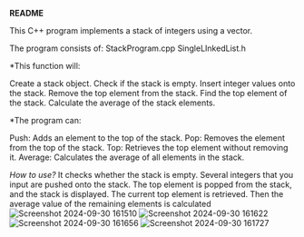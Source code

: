 **********README**********

This C++ program implements a stack of integers using a vector.

The program consists of:
StackProgram.cpp
SingleLInkedList.h

*This function will:

Create a stack object.
Check if the stack is empty.
Insert integer values onto the stack.
Remove the top element from the stack.
Find the top element of the stack.
Calculate the average of the stack elements.

*The program can:

Push: Adds an element to the top of the stack.
Pop: Removes the element from the top of the stack.
Top: Retrieves the top element without removing it.
Average: Calculates the average of all elements in the stack.

*How to use?*
It checks whether the stack is empty.
Several integers that you input are pushed onto the stack.
The top element is popped from the stack, and the stack is displayed.
The current top element is retrieved.
Then the average value of the remaining elements is calculated
![Screenshot 2024-09-30 161510](Screenshot%202024-09-30%20161510.png)
![Screenshot 2024-09-30 161622](Screenshot%202024-09-30%20161622.png)
![Screenshot 2024-09-30 161656](Screenshot%202024-09-30%20161656.png)
![Screenshot 2024-09-30 161727](Screenshot%202024-09-30%20161727.png)